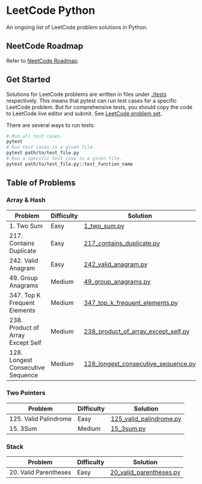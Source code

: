 # LeetCode Python

An ongoing list of LeetCode problem solutions in Python.

## NeetCode Roadmap

Refer to [NeetCode Roadmap](https://neetcode.io/roadmap).

## Get Started

Solutions for LeetCode problems are written in files under [./tests](./tests/)
respectively. This means that pytest can run test cases for a specific LeetCode
problem. But for comprehensive tests, you should copy the code to LeetCode live
editor and submit. See [LeetCode problem set](https://leetcode.com/problemset/).

There are several ways to run tests:

```sh
# Run all test cases.
pytest
# Run test cases in a given file.
pytest path/to/test_file.py
# Run a specific test case in a given file.
pytest path/to/test_file.py::test_function_name
```

## Table of Problems

### Array & Hash

| Problem | Difficulty | Solution |
| - | - | - |
| 1. Two Sum | Easy | [1_two_sum.py](./tests/1_two_sum.py) |
| 217. Contains Duplicate | Easy | [217_contains_duplicate.py](./tests/217_contains_duplicate.py) |
| 242. Valid Anagram | Easy | [242_valid_anagram.py](./tests/242_valid_anagram.py) |
| 49. Group Anagrams | Medium | [49_group_anagrams.py](./tests/49_group_anagrams.py) |
| 347. Top K Frequent Elements | Medium | [347_top_k_frequent_elements.py](./tests/347_top_k_frequent_elements.py) |
| 238. Product of Array Except Self | Medium | [238_product_of_array_except_self.py](./tests/238_product_of_array_except_self.py) |
| 128. Longest Consecutive Sequence | Medium | [128_longest_consecutive_sequence.py](./tests/128_longest_consecutive_sequence.py) |

### Two Pointers

| Problem | Difficulty | Solution |
| - | - | - |
| 125. Valid Palindrome | Easy | [125_valid_palindrome.py](./tests/125_valid_palindrome.py) |
| 15. 3Sum | Medium | [15_3sum.py](./tests/15_3sum.py) |

### Stack

| Problem | Difficulty | Solution |
| - | - | - |
| 20. Valid Parentheses | Easy | [20_valid_parentheses.py](./tests/20_valid_parentheses.py) |
